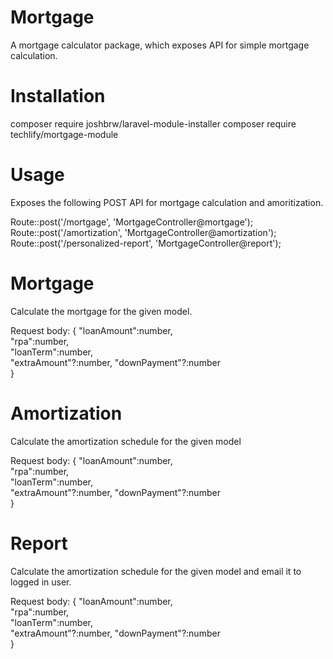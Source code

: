 # Mortgage
A mortgage calculator package, which exposes API for simple mortgage calculation.

# Installation
composer require joshbrw/laravel-module-installer
composer require techlify/mortgage-module

# Usage
Exposes the following POST API for mortgage calculation and amoritization.

Route::post('/mortgage', 'MortgageController@mortgage');
Route::post('/amortization', 'MortgageController@amortization');
Route::post('/personalized-report', 'MortgageController@report');

# Mortgage

Calculate the mortgage for the given model.

Request body:
{
  "loanAmount":number,   
  "rpa":number,          
  "loanTerm":number,     
  "extraAmount"?:number, 
  "downPayment"?:number  
}
  
  
# Amortization

Calculate the amortization schedule for the given model

Request body:
{
  "loanAmount":number,   
  "rpa":number,          
  "loanTerm":number,     
  "extraAmount"?:number, 
  "downPayment"?:number  
}
  
  
# Report

Calculate the amortization schedule for the given model and email it to logged in user.

Request body:
{
  "loanAmount":number,   
  "rpa":number,          
  "loanTerm":number,     
  "extraAmount"?:number, 
  "downPayment"?:number  
}
